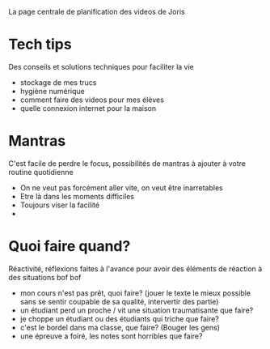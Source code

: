 La page centrale de planification des videos de Joris

# Tech tips
Des conseils et solutions techniques pour faciliter la vie 

- stockage de mes trucs
- hygiène numérique
- comment faire des videos pour mes élèves
- quelle connexion internet pour la maison

# Mantras
C'est facile de perdre le focus, possibilités de mantras à ajouter à votre routine quotidienne


- On ne veut pas forcément aller vite, on veut être inarretables
- Etre là dans les moments difficiles
- Toujours viser la facilité
- 

# Quoi faire quand?
Réactivité, réflexions faites à l'avance pour avoir des éléments de réaction à des situations bof bof
- mon cours n'est pas prêt, quoi faire?  (jouer le texte le mieux possible sans se sentir coupable de sa qualité, intervertir des partie)
- un étudiant perd un proche / vit une situation traumatisante que faire?
- je choppe un étudiant ou des étudiants qui triche que faire?
- c'est le bordel dans ma classe, que faire? (Bouger les gens)
- une épreuve a foiré, les notes sont horribles que faire?
